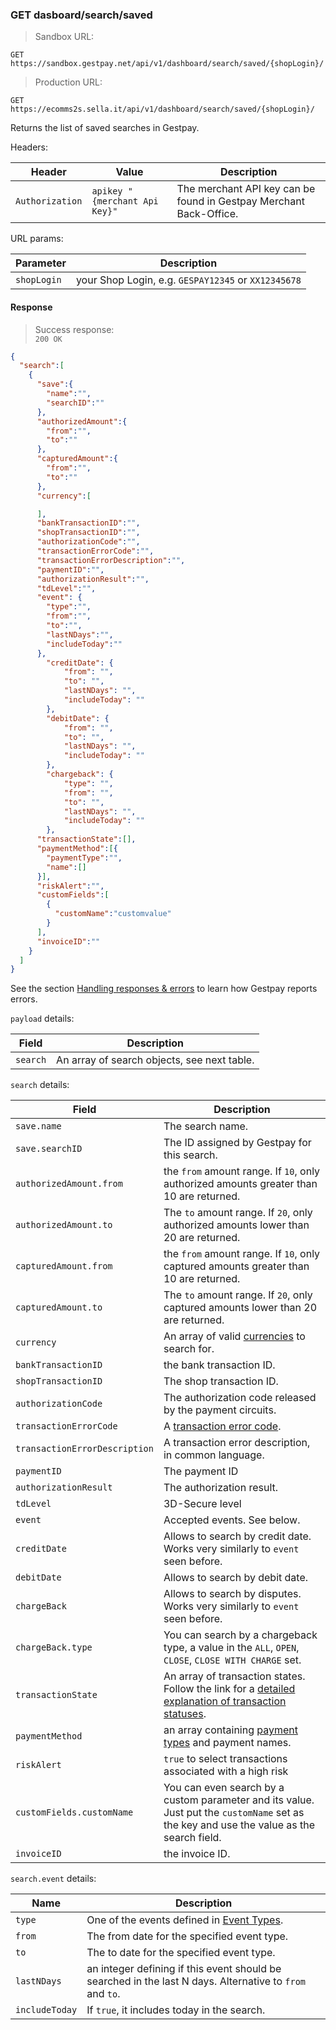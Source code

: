 ### GET dasboard/search/saved


> Sandbox URL:

```
GET https://sandbox.gestpay.net/api/v1/dashboard/search/saved/{shopLogin}/
```

> Production URL: 

```
GET https://ecomms2s.sella.it/api/v1/dashboard/search/saved/{shopLogin}/
```

Returns the list of saved searches in Gestpay. 

Headers: 

| Header          | Value                         | Description  |
| --------------- | ----------------------------- | ------------ |
| `Authorization` | `apikey "{merchant Api Key}"` | The merchant API key can be found in Gestpay Merchant Back-Office. |

URL params: 

| Parameter | Description | 
| --------- | ----------- | 
| `shopLogin` | your Shop Login, e.g. `GESPAY12345` or `XX12345678`


#### Response 

> Success response:<br>
> `200 OK`

```json
{
  "search":[
    {
      "save":{
        "name":"",
        "searchID":""
      },
      "authorizedAmount":{
        "from":"",
        "to":""
      },
      "capturedAmount":{
        "from":"",
        "to":""
      },
      "currency":[

      ],
      "bankTransactionID":"",
      "shopTransactionID":"",
      "authorizationCode":"",
      "transactionErrorCode":"",
      "transactionErrorDescription":"",
      "paymentID":"",
      "authorizationResult":"",
      "tdLevel":"",
      "event": {
        "type":"",
        "from":"",
        "to":"",
        "lastNDays":"",
        "includeToday":""
      },
	    "creditDate": {
		    "from": "",
		    "to": "",
		    "lastNDays": "",
		    "includeToday": ""
	    },
	    "debitDate": {
		    "from": "",
		    "to": "",
		    "lastNDays": "",
		    "includeToday": ""
	    },
	    "chargeback": {
		    "type": "",
		    "from": "",
		    "to": "",
		    "lastNDays": "",
		    "includeToday": ""
	    },
      "transactionState":[],
      "paymentMethod":[{       
        "paymentType":"",
        "name":[]
      }],
      "riskAlert":"",
      "customFields":[
        {
          "customName":"customvalue"
        }
      ],
      "invoiceID":""
    }
  ]
}
```

See the section [Handling responses & errors](#handling-responses-amp-errors) to learn how Gestpay reports errors.

`payload` details:

| Field | Description |
| ----- | ----------- |
| `search` | An array of search objects, see next table. 

`search` details:

| Field | Description |
| ----- | ----------- |
| `save.name` | The search name.
| `save.searchID` | The ID assigned by Gestpay for this search.
| `authorizedAmount.from` | the `from` amount range. If `10`, only authorized amounts greater than 10 are returned.
| `authorizedAmount.to` | The `to` amount range. If `20`, only authorized amounts lower than 20 are returned. 
| `capturedAmount.from` | the `from` amount range. If `10`, only captured amounts greater than 10 are returned.
| `capturedAmount.to` | The `to` amount range. If `20`, only captured amounts lower than 20 are returned. 
| `currency` | An array of valid [currencies](#currency-codes) to search for. 
| `bankTransactionID` | the bank transaction ID. 
| `shopTransactionID` | The shop transaction ID. 
| `authorizationCode` | The authorization code released by the payment circuits.
| `transactionErrorCode` | A [transaction error code](#errors). 
| `transactionErrorDescription` | A transaction error description, in common language. 
| `paymentID` | The payment ID
| `authorizationResult` | The authorization result.
| `tdLevel` | 3D-Secure level 
| `event` | Accepted events. See below.
| `creditDate`                | Allows to search by credit date. Works very similarly to `event` seen before. | 
| `debitDate`                 | Allows to search by debit date. | Works very similarly to `event` seen before.  |
| `chargeBack`                | Allows to search by disputes. Works very similarly to `event` seen before.  | 
| `chargeBack.type`           | You can search by a chargeback type, a value in the `ALL`, `OPEN`, `CLOSE`, `CLOSE WITH CHARGE` set.  | 
| `transactionState` | An array of transaction states. Follow the link for a [detailed explanation of transaction statuses](http://docs.gestpay.it/adv/query-transaction-status.html).
| `paymentMethod` | an array containing [payment types](#payment-type-codes) and payment names.
| `riskAlert` | `true` to select transactions associated with a high risk
| `customFields.customName` |  You can even search by a custom parameter and its value. Just put the `customName` set as the key and use the value as the search field.
| `invoiceID` | the invoice ID. 


`search.event` details: 

| Name | Description | 
| ---- | ----------- |
| `type` | One of the events defined in [Event Types](#event-types).
| `from` | The from date for the specified event type. 
| `to` | The to date for the specified event type. 
| `lastNDays` | an integer defining if this event should be searched in the last N days. Alternative to `from` and `to`. 
|  `includeToday` | If `true`, it includes today in the search. 